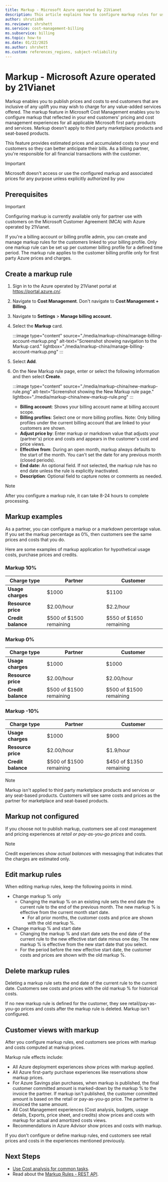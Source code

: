 ```yaml
---
title: Markup - Microsoft Azure operated by 21Vianet
description: This article explains how to configure markup rules for use in Microsoft Azure operated by 21Vianet.
author: shrutis06
ms.reviewer: shrshett
ms.service: cost-management-billing
ms.subservice: billing
ms.topic: how-to
ms.date: 01/22/2025
ms.author: shrshett
ms.custom: references_regions, subject-reliability
---
```


# Markup - Microsoft Azure operated by 21Vianet

Markup enables you to publish prices and costs to end customers that are inclusive of any uplift you may wish to charge for any value-added services offered. The markup feature in Microsoft Cost Management enables you to configure markup that reflected in your end customers' pricing and cost management experiences for all applicable Microsoft first party products and services. Markup doesn't apply to third party marketplace products and seat-based products.

This feature provides estimated prices and accumulated costs to your end customers so they can better anticipate their bills. As a billing partner, you're responsible for all financial transactions with the customer.

>[!IMPORTANT]
> Microsoft doesn't access or use the configured markup and associated prices for any purpose unless explicitly authorized by you

## Prerequisites

>[!IMPORTANT]
> Configuring markup is currently available only for partner use with customers on the Microsoft Customer Agreement (MCA) with Azure operated by 21Vianet.

If you're a billing account or billing profile admin, you can create and manage markup rules for the customers linked to your billing profile. Only one markup rule can be set up per customer billing profile for a defined time period. The markup rule applies to the customer billing profile only for first party Azure prices and charges. 

## Create a markup rule

1. Sign in to the Azure operated by 21Vianet portal at https://portal.azure.cn/.
1. Navigate to  **Cost Management**.
 Don't navigate to **Cost Management + Billing**.
1. Navigate to **Settings** > **Manage billing account.**
1. Select the **Markup** card.

    :::image type="content" source="./media/markup-china/manage-billing-account-markup.png" alt-text="Screenshot showing navigation to the Markup card." lightbox="./media/markup-china/manage-billing-account-markup.png" :::

1. Select **Add**.
1. On the New Markup rule page, enter or select the following information and then select **Create**.
 
    :::image type="content" source="./media/markup-china/new-markup-rule.png" alt-text="Screenshot showing the New Markup rule page." lightbox="./media/markup-china/new-markup-rule.png" :::
   
    - **Billing account**: Shows your billing account name at billing account scope.
    - **Billing profiles**: Select one or more billing profiles. Note: Only billing profiles under the current billing account that are linked to your customers are shown.
    - **Adjust price by**: Enter markup or markdown value that adjusts your (partner's) price and costs and appears in the customer's cost and price views.
    - **Effective from**: During an open month, markup always defaults to the start of the month. You can't set the date for any previous month (closed periods).
    - **End date:** An optional field. If not selected, the markup rule has no end date unless the rule is explicitly inactivated.
    - **Description**: Optional field to capture notes or comments as needed.

>[!NOTE]
> After you configure a markup rule, it can take 8-24 hours to complete processing.

## Markup examples

As a partner, you can configure a markup or a markdown percentage value. If you set the markup percentage as 0%, then customers see the same prices and costs that you do.

Here are some examples of markup application for hypothetical usage costs, purchase prices and credits.

### Markup 10%

| **Charge type** | **Partner** | **Customer** |
| --- | --- | --- |
| **Usage charges** | $1000 | $1100 |
| **Resource price** | $2.00/hour | $2.2/hour |
| **Credit balance** | $500 of $1500 remaining | $550 of $1650 remaining |

### Markup 0%

| **Charge type** | **Partner** | **Customer** |
| --- | --- | --- |
| **Usage charges** | $1000 | $1000 |
| **Resource price** | $2.00/hour | $2.00/hour |
| **Credit balance** | $500 of $1500 remaining | $500 of $1500 remaining |

### Markup -10%

| **Charge type** | **Partner** | **Customer** |
| --- | --- | --- |
| **Usage charges** | $1000 | $900 |
| **Resource price** | $2.00/hour | $1.9/hour |
| **Credit balance** | $500 of $1500 remaining | $450 of $1350 remaining |

>[!NOTE]
> Markup isn't applied to third party marketplace products and services or any seat-based products. Customers will see same costs and prices as the partner for marketplace and seat-based products.

## Markup not configured

If you choose not to publish markup, customers see all cost management and pricing experiences at _retail or pay-as-you-go prices_ and costs.

>[!NOTE]
> Credit experiences show _actual balances_ with messaging that indicates that the charges are estimated only.

## Edit markup rules

When editing markup rules, keep the following points in mind.

- Change markup % only
  - Changing the markup % on an existing rule sets the end date the current rule to the end of the previous month. The new markup % is effective from the current month start date.
    - For all prior months, the customer costs and price are shown with the old markup %.
- Change markup % and start date
  - Changing the markup % and start date sets the end date of the current rule to the new effective start date minus one day. The new markup % is effective from the new start date that you select.
   - For the period before the new effective start date, the customer costs and prices are shown with the old markup %.

## Delete markup rules

Deleting a markup rule sets the end date of the current rule to the current date. Customers see costs and prices with the old markup % for historical costs.

If no new markup rule is defined for the customer, they see retail/pay-as-you-go prices and costs after the markup rule is deleted. Markup isn't configured.

## Customer views with markup

After you configure markup rules, end customers see prices with markup and costs computed at markup prices.

Markup rule effects include:

- All Azure deployment experiences show prices with markup applied.
- All Azure first-party purchase experiences like reservations show markup prices.
- For Azure Savings plan purchases, when markup is published, the final customer committed amount is marked-down by the markup % to the invoice the partner. If markup isn't published, the customer committed amount is based on the retail or pay-as-you-go price. The partner is invoiced the same amount.
- All Cost Management experiences (Cost analysis, budgets, usage details, Exports, price sheet, and credits) show prices and costs with markup for actual and amortized costs views.
- Recommendations in Azure Advisor show prices and costs with markup.

If you don't configure or define markup rules, end customers see retail prices and costs in the experiences mentioned previously.

## Next Steps

- [Use Cost analysis for common tasks](../costs/cost-analysis-common-uses.md).
- Read about the [Markup Rules - REST API](/rest/api/cost-management/markup-rules).
